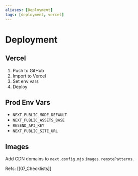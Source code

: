 ```yaml
---
aliases: [Deployment]
tags: [deployment, vercel]
---
```


# Deployment

## Vercel
1. Push to GitHub
2. Import to Vercel
3. Set env vars
4. Deploy

## Prod Env Vars
- `NEXT_PUBLIC_MODE_DEFAULT`
- `NEXT_PUBLIC_ASSETS_BASE`
- `RESEND_API_KEY`
- `NEXT_PUBLIC_SITE_URL`

## Images
Add CDN domains to `next.config.mjs` `images.remotePatterns`.

Refs: [[07_Checklists]]


